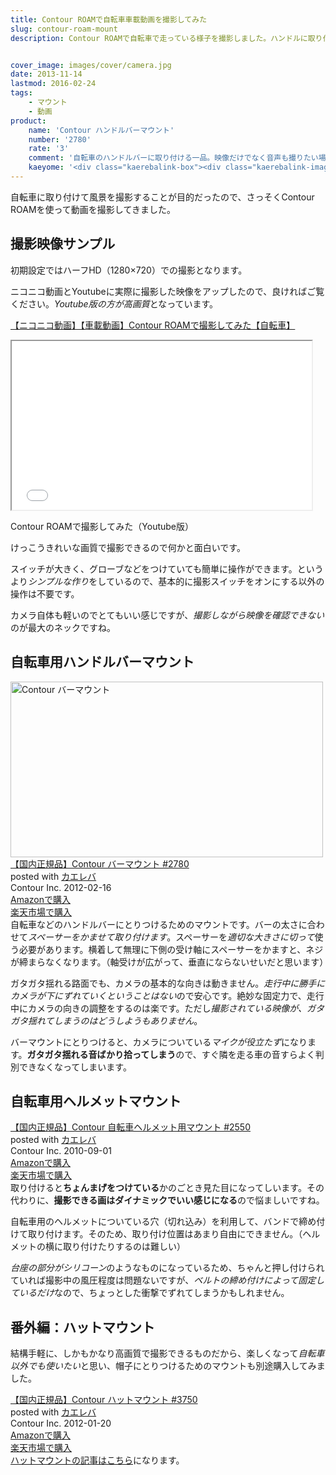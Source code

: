 ```yaml
---
title: Contour ROAMで自転車車載動画を撮影してみた
slug: contour-roam-mount
description: Contour ROAMで自転車で走っている様子を撮影しました。ハンドルに取り付けたり、ヘルメットに取り付けたりして撮影できます。ヘルメットに取り付けるとダイナミックな映像が撮れますが、ちょんまげつけているみたいで恥ずかしいのが玉に瑕です。


cover_image: images/cover/camera.jpg
date: 2013-11-14
lastmod: 2016-02-24
tags: 
    - マウント
    - 動画
product:
    name: 'Contour ハンドルバーマウント'
    number: '2780'
    rate: '3'
    comment: '自転車のハンドルバーに取り付ける一品。映像だけでなく音声も撮りたい場合には向かないかもしれない。'
    kaeyome: '<div class="kaerebalink-box"><div class="kaerebalink-image"><a href="http://www.amazon.co.jp/exec/obidos/ASIN/B005OTVU88/illusionspace-22/ref=nosim/" rel="nofollow" target="_blank"><img src="http://ecx.images-amazon.com/images/I/31DV6ypaE6L._SL160_.jpg" style="border: none;" /></a></div><div class="kaerebalink-info"><div class="kaerebalink-name"><a href="http://www.amazon.co.jp/exec/obidos/ASIN/B005OTVU88/illusionspace-22/ref=nosim/" rel="nofollow" target="_blank">【国内正規品】Contour バーマウント #2780</a><div class="kaerebalink-powered-date">posted with <a href="http://kaereba.com" rel="nofollow" target="_blank">カエレバ</a></div></div><div class="kaerebalink-detail"> Contour Inc. 2012-02-16    </div><div class="kaerebalink-link1"><div class="shoplinkamazon"><a href="http://www.amazon.co.jp/gp/search?keywords=Contour%20%83o%81%5B%83%7D%83E%83%93%83g&__mk_ja_JP=%83J%83%5E%83J%83i&tag=illusionspace-22" rel="nofollow" target="_blank" title="アマゾン" >Amazonで購入</a></div><div class="shoplinkrakuten"><a href="http://hb.afl.rakuten.co.jp/hgc/0e95387f.f2aef20d.0e953880.25e412bd/?pc=http%3A%2F%2Fsearch.rakuten.co.jp%2Fsearch%2Fmall%2FContour%2520%25E3%2583%2590%25E3%2583%25BC%25E3%2583%259E%25E3%2582%25A6%25E3%2583%25B3%25E3%2583%2588%2F-%2Ff.1-p.1-s.1-sf.0-st.A-v.2%3Fx%3D0%26scid%3Daf_ich_link_urltxt%26m%3Dhttp%3A%2F%2Fm.rakuten.co.jp%2F" rel="nofollow" target="_blank" title="楽天市場" >楽天市場で購入</a></div></div></div><div class="booklink-footer" style="clear: left"></div></div>'
---
```


自転車に取り付けて風景を撮影することが目的だったので、さっそくContour ROAMを使って動画を撮影してきました。


## 撮影映像サンプル


初期設定ではハーフHD（1280&#215;720）での撮影となります。

ニコニコ動画とYoutubeに実際に撮影した映像をアップしたので、良ければご覧ください。<em>Youtube版の方が高画質</em>となっています。

<a href="http://www.nicovideo.jp/watch/sm22242980" target="_blank">【ニコニコ動画】【車載動画】Contour ROAMで撮影してみた【自転車】</a>

<iframe width="480" height="270" src="//www.youtube.com/embed/Z1iB6nJx7YQ" allowfullscreen></iframe>

Contour ROAMで撮影してみた（Youtube版）

けっこうきれいな画質で撮影できるので何かと面白いです。

スイッチが大きく、グローブなどをつけていても簡単に操作ができます。というより<em>シンプルな作り</em>をしているので、基本的に撮影スイッチをオンにする以外の操作は不要です。

カメラ自体も軽いのでとてもいい感じですが、<em>撮影しながら映像を確認できない</em>のが最大のネックですね。


## 自転車用ハンドルバーマウント


<img src="https://wantit.gcreate.jp/wp-content/uploads/2013/10/PA071698.jpg" alt="Contour バーマウント" width="500" height="281" class="size-full wp-image-180" />

<div class="kaerebalink-box">
<div class="kaerebalink-image"><a href="http://www.amazon.co.jp/exec/obidos/ASIN/B005OTVU88/illusionspace-22/ref=nosim/" rel="nofollow" target="_blank"><img alt=""  src="http://ecx.images-amazon.com/images/I/31DV6ypaE6L._SL160_.jpg" style="border: none;" /></a></div>
<div class="kaerebalink-info">
<div class="kaerebalink-name"><a href="http://www.amazon.co.jp/exec/obidos/ASIN/B005OTVU88/illusionspace-22/ref=nosim/" rel="nofollow" target="_blank">【国内正規品】Contour バーマウント #2780</a>

<div class="kaerebalink-powered-date">posted with <a href="http://kaereba.com" rel="nofollow" target="_blank">カエレバ</a></div>
</div>
<div class="kaerebalink-detail"> Contour Inc. 2012-02-16    </div>
<div class="kaerebalink-link1">
<div class="shoplinkamazon"><a href="http://www.amazon.co.jp/gp/search?keywords=Contour%20%83o%81%5B%83%7D%83E%83%93%83g&#038;__mk_ja_JP=%83J%83%5E%83J%83i&#038;tag=illusionspace-22" rel="nofollow" target="_blank" title="アマゾン" >Amazonで購入</a></div>
<div class="shoplinkrakuten"><a href="http://hb.afl.rakuten.co.jp/hgc/0e95387f.f2aef20d.0e953880.25e412bd/?pc=http%3A%2F%2Fsearch.rakuten.co.jp%2Fsearch%2Fmall%2FContour%2520%25E3%2583%2590%25E3%2583%25BC%25E3%2583%259E%25E3%2582%25A6%25E3%2583%25B3%25E3%2583%2588%2F-%2Ff.1-p.1-s.1-sf.0-st.A-v.2%3Fx%3D0%26scid%3Daf_ich_link_urltxt%26m%3Dhttp%3A%2F%2Fm.rakuten.co.jp%2F" rel="nofollow" target="_blank" title="楽天市場" >楽天市場で購入</a></div>
</div>
</div>
<div class="booklink-footer" style="clear: left"></div>
</div>
自転車などのハンドルバーにとりつけるためのマウントです。バーの太さに合わせて<em>スペーサーをかませて取り付けます</em>。スペーサーを<em>適切な大きさに切って</em>使う必要があります。横着して無理に下側の受け軸にスペーサーをかますと、ネジが締まらなくなります。（軸受けが広がって、垂直にならないせいだと思います）

ガタガタ揺れる路面でも、カメラの基本的な向きは動きません。<em>走行中に勝手にカメラが下にずれていくということはない</em>ので安心です。絶妙な固定力で、走行中にカメラの向きの調整をするのは楽です。ただし<em>撮影されている映像が、ガタガタ揺れてしまうのはどうしようもありません</em>。

バーマウントにとりつけると、カメラについている<em>マイクが役立たず</em>になります。<strong>ガタガタ揺れる音ばかり拾ってしまう</strong>ので、すぐ隣を走る車の音すらよく判別できなくなってしまいます。


## 自転車用ヘルメットマウント


<div class="kaerebalink-box">
<div class="kaerebalink-image"><a href="http://www.amazon.co.jp/exec/obidos/ASIN/B0041ZB0NG/illusionspace-22/ref=nosim/" rel="nofollow" target="_blank"><img alt=""  src="http://ecx.images-amazon.com/images/I/41I-tgKvSTL._SL160_.jpg" style="border: none;" /></a></div>
<div class="kaerebalink-info">
<div class="kaerebalink-name"><a href="http://www.amazon.co.jp/exec/obidos/ASIN/B0041ZB0NG/illusionspace-22/ref=nosim/" rel="nofollow" target="_blank">【国内正規品】Contour 自転車ヘルメット用マウント #2550</a>

<div class="kaerebalink-powered-date">posted with <a href="http://kaereba.com" rel="nofollow" target="_blank">カエレバ</a></div>
</div>
<div class="kaerebalink-detail"> Contour Inc. 2010-09-01    </div>
<div class="kaerebalink-link1">
<div class="shoplinkamazon"><a href="http://www.amazon.co.jp/gp/search?keywords=%8E%A9%93%5D%8E%D4%83w%83%8B%83%81%83b%83g%97p%83%7D%83E%83%93%83g%20Contour&#038;__mk_ja_JP=%83J%83%5E%83J%83i&#038;tag=illusionspace-22" rel="nofollow" target="_blank" title="アマゾン" >Amazonで購入</a></div>
<div class="shoplinkrakuten"><a href="http://hb.afl.rakuten.co.jp/hgc/0e95387f.f2aef20d.0e953880.25e412bd/?pc=http%3A%2F%2Fsearch.rakuten.co.jp%2Fsearch%2Fmall%2F%25E8%2587%25AA%25E8%25BB%25A2%25E8%25BB%258A%25E3%2583%2598%25E3%2583%25AB%25E3%2583%25A1%25E3%2583%2583%25E3%2583%2588%25E7%2594%25A8%25E3%2583%259E%25E3%2582%25A6%25E3%2583%25B3%25E3%2583%2588%2520Contour%2F-%2Ff.1-p.1-s.1-sf.0-st.A-v.2%3Fx%3D0%26scid%3Daf_ich_link_urltxt%26m%3Dhttp%3A%2F%2Fm.rakuten.co.jp%2F" rel="nofollow" target="_blank" title="楽天市場" >楽天市場で購入</a></div>
</div>
</div>
<div class="booklink-footer" style="clear: left"></div>
</div>
取り付けると<strong>ちょんまげをつけている</strong>かのごとき見た目になってしいます。その代わりに、<strong>撮影できる画はダイナミックでいい感じになる</strong>ので悩ましいですね。

自転車用のヘルメットについている穴（切れ込み）を利用して、バンドで締め付けて取り付けます。そのため、取り付け位置はあまり自由にできません。（ヘルメットの横に取り付けたりするのは難しい）

<em>台座の部分がシリコーン</em>のようなものになっているため、ちゃんと押し付けられていれば撮影中の風圧程度は問題ないですが、<em>ベルトの締め付けによって固定しているだけ</em>なので、ちょっとした衝撃でずれてしまうかもしれません。


## 番外編：ハットマウント


結構手軽に、しかもかなり高画質で撮影できるものだから、楽しくなって<em>自転車以外でも使いたい</em>と思い、帽子にとりつけるためのマウントも別途購入してみました。

<div class="kaerebalink-box">
<div class="kaerebalink-image"><a href="http://www.amazon.co.jp/exec/obidos/ASIN/B006ZG18FO/illusionspace-22/ref=nosim/" rel="nofollow" target="_blank"><img alt=""  src="http://ecx.images-amazon.com/images/I/41cUVzedXHL._SL160_.jpg" style="border: none;" /></a></div>
<div class="kaerebalink-info">
<div class="kaerebalink-name"><a href="http://www.amazon.co.jp/exec/obidos/ASIN/B006ZG18FO/illusionspace-22/ref=nosim/" rel="nofollow" target="_blank">【国内正規品】Contour ハットマウント #3750</a>

<div class="kaerebalink-powered-date">posted with <a href="http://kaereba.com" rel="nofollow" target="_blank">カエレバ</a></div>
</div>
<div class="kaerebalink-detail"> Contour Inc. 2012-01-20    </div>
<div class="kaerebalink-link1">
<div class="shoplinkamazon"><a href="http://www.amazon.co.jp/gp/search?keywords=%83n%83b%83g%83%7D%83E%83%93%83g%20Contour&#038;__mk_ja_JP=%83J%83%5E%83J%83i&#038;tag=illusionspace-22" rel="nofollow" target="_blank" title="アマゾン" >Amazonで購入</a></div>
<div class="shoplinkrakuten"><a href="http://hb.afl.rakuten.co.jp/hgc/0e95387f.f2aef20d.0e953880.25e412bd/?pc=http%3A%2F%2Fsearch.rakuten.co.jp%2Fsearch%2Fmall%2F%25E3%2583%258F%25E3%2583%2583%25E3%2583%2588%25E3%2583%259E%25E3%2582%25A6%25E3%2583%25B3%25E3%2583%2588%2520Contour%2F-%2Ff.1-p.1-s.1-sf.0-st.A-v.2%3Fx%3D0%26scid%3Daf_ich_link_urltxt%26m%3Dhttp%3A%2F%2Fm.rakuten.co.jp%2F" rel="nofollow" target="_blank" title="楽天市場" >楽天市場で購入</a></div>
</div>
</div>
<div class="booklink-footer" style="clear: left"></div>
</div>
<a href="https://wantit.gcreate.jp/contour-hatmount/" title="Contourのハットマウントを導入して、フリーハンドで動画撮影">ハットマウントの記事はこちら</a>になります。


  